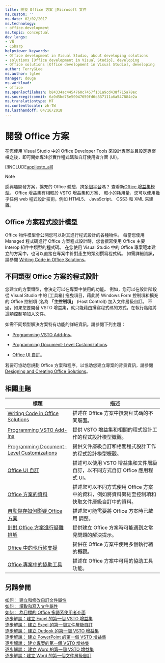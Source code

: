 ```yaml
---
title: 開發 Office 方案 |Microsoft 文件
ms.custom: ''
ms.date: 02/02/2017
ms.technology:
- office-development
ms.topic: conceptual
dev_langs:
- VB
- CSharp
helpviewer_keywords:
- Office development in Visual Studio, about developing solutions
- solutions [Office development in Visual Studio], developing
- Office solutions [Office development in Visual Studio], developing
author: TerryGLee
ms.author: tglee
manager: douge
ms.workload:
- office
ms.openlocfilehash: b84334ac4454760c7457f131a9cd438f715a78ec
ms.sourcegitcommit: 6a9d5bd75e50947659fd6c837111a6a547884e2a
ms.translationtype: MT
ms.contentlocale: zh-TW
ms.lasthandoff: 04/16/2018
---
```

# <a name="developing-office-solutions"></a>開發 Office 方案
  在您使用 Visual Studio 中的 Office Developer Tools 來設計專案並且設定專案檔之後，即可開始專注於實作程式碼和自訂使用者介面 (UI)。  
  
 [!INCLUDE[appliesto_all](../vsto/includes/appliesto-all-md.md)]  
  
> [!NOTE]  
>  感興趣開發方案，擴充的 Office 體驗，跨[多個平台](https://dev.office.com/add-in-availability)嗎？ 查看新[Office 增益集模型](https://dev.office.com/docs/add-ins/overview/office-add-ins)。 Office 增益集有相較於 VSTO 增益集和方案、 較小的耗用量，您可以使用幾乎任何 web 程式設計技術，例如 HTML5、 JavaScript、 CSS3 和 XML 來建置。  
  
## <a name="office-solutions-programming-model"></a>Office 方案程式設計模型  
 Office 物件模型會公開您可以對其進行程式設計的各種物件。 每當您使用 Managed 程式碼進行 Office 方案程式設計時，您會撰寫使用 Office 主要 Interop 組件中類型的程式碼。 在您使用 Visual Studio 中的 Office 專案範本建立的方案中，也可以直接在專案中針對產生的類別撰寫程式碼。 如需詳細資訊，請參閱 [Writing Code in Office Solutions](../vsto/writing-code-in-office-solutions.md)。  
  
## <a name="programming-different-types-of-office-solutions"></a>不同類型 Office 方案的程式設計  
 您建立的方案類型，會決定可以在專案中使用的功能。 例如，您可以在設計階段從 Visual Studio 中的 [工具箱] 拖曳項目，藉此將 Windows Form 控制項和擴充的 Office 控制項 (名為 **「主控制項」** (Host Control)) 加入文件層級自訂。 不過，如果您要開發 VSTO 增益集，就只能藉由撰寫程式碼的方式，在執行階段將這類控制項加入文件。  
  
 如需不同類型解決方案特有功能的詳細資訊，請參閱下列主題：  
  
-   [Programming VSTO Add-Ins](../vsto/programming-vsto-add-ins.md)。  
  
-   [Programming Document-Level Customizations](../vsto/programming-document-level-customizations.md).  
  
-   [Office UI 自訂](../vsto/office-ui-customization.md)。  
  
 若要可協助您規劃 Office 方案和程序，以協助您建立專案的背景資訊，請參閱 [Designing and Creating Office Solutions](../vsto/designing-and-creating-office-solutions.md)。  
  
## <a name="related-topics"></a>相關主題  
  
|標題|描述|  
|-----------|-----------------|  
|[Writing Code in Office Solutions](../vsto/writing-code-in-office-solutions.md)|描述在 Office 方案中撰寫程式碼的不同層面。|  
|[Programming VSTO Add-Ins](../vsto/programming-vsto-add-ins.md)|提供 VSTO 增益集和相關的程式設計工作的程式設計模型概觀。|  
|[Programming Document-Level Customizations](../vsto/programming-document-level-customizations.md)|提供文件層級自訂和相關程式設計工作的程式設計模型概觀。|  
|[Office UI 自訂](../vsto/office-ui-customization.md)|描述可以使用 VSTO 增益集和文件層級自訂，以不同方式自訂 Office 應用程式 UI。|  
|[Office 方案的資料](../vsto/data-in-office-solutions.md)|描述您可以不同方式使用 Office 方案中的資料，例如將資料繫結至控制項和快取文件層級自訂中的資料。|  
|[自動儲存如何影響 Office 方案](./how-autosave-impacts-office-solutions.md)|描述您可能需要將 Office 方案時已啟用 調整。|
|[針對 Office 方案進行疑難排解](../vsto/troubleshooting-office-solutions.md)|提供建立 Office 方案時可能遇到之常見問題的解決提示。|  
|[Office 中的執行緒支援](../vsto/threading-support-in-office.md)|提供在 Office 方案中使用多個執行緒的概觀。|  
|[Office 專案中的協助工具](../vsto/accessibility-in-office-projects.md)|描述在 Office 方案中可用的協助工具功能。|  
  
## <a name="see-also"></a>另請參閱  
 [如何： 建立和修改自訂文件屬性](../vsto/how-to-create-and-modify-custom-document-properties.md)   
 [如何： 讀取和寫入文件屬性](../vsto/how-to-read-from-and-write-to-document-properties.md)   
 [如何： 為目標的 Office 多語系使用者介面](../vsto/how-to-target-the-office-multilingual-user-interface.md)   
 [逐步解說：建立 Excel 的第一個 VSTO 增益集](../vsto/walkthrough-creating-your-first-vsto-add-in-for-excel.md)   
 [逐步解說： 建立 Excel 的第一個文件層級自訂](../vsto/walkthrough-creating-your-first-document-level-customization-for-excel.md)   
 [逐步解說： 建立 Outlook 的第一個 VSTO 增益集](../vsto/walkthrough-creating-your-first-vsto-add-in-for-outlook.md)   
 [逐步解說： 建立 PowerPoint 的第一個 VSTO 增益集](../vsto/walkthrough-creating-your-first-vsto-add-in-for-powerpoint.md)   
 [逐步解說： 建立專案的第一個 VSTO 增益集](../vsto/walkthrough-creating-your-first-vsto-add-in-for-project.md)   
 [逐步解說： 建立 Word 的第一個 VSTO 增益集](../vsto/walkthrough-creating-your-first-vsto-add-in-for-word.md)   
 [逐步解說：建立 Word 的第一個文件層級自訂](../vsto/walkthrough-creating-your-first-document-level-customization-for-word.md)  
  
  
